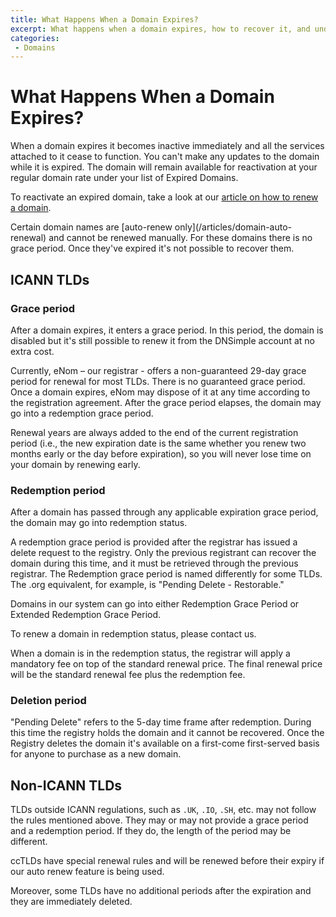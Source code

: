 ```yaml
---
title: What Happens When a Domain Expires?
excerpt: What happens when a domain expires, how to recover it, and understanding the associated fees.
categories:
 - Domains
---
```


# What Happens When a Domain Expires?

When a domain expires it becomes inactive immediately and all the services attached to it cease to function. You can't make any updates to the domain while it is expired. The domain will remain available for reactivation at your regular domain rate under your list of Expired Domains.

To reactivate an expired domain, take a look at our [article on how to renew a domain](/articles/renewing-domain).

<warning>
Certain domain names are [auto-renew only](/articles/domain-auto-renewal) and cannot be renewed manually. For these domains there is no grace period. Once they've expired it's not possible to recover them.
</warning>

## ICANN TLDs

### Grace period

After a domain expires, it enters a grace period. In this period, the domain is disabled but it's still possible to renew it from the DNSimple account at no extra cost.

Currently, eNom – our registrar - offers a non-guaranteed 29-day grace period for renewal for most TLDs. There is no guaranteed grace period. Once a domain expires, eNom may dispose of it at any time according to the registration agreement. After the grace period elapses, the domain may go into a redemption grace period.

Renewal years are always added to the end of the current registration period (i.e., the new expiration date is the same whether you renew two months early or the day before expiration), so you will never lose time on your domain by renewing early.

### Redemption period

After a domain has passed through any applicable expiration grace period, the domain may go into redemption status.

A redemption grace period is provided after the registrar has issued a delete request to the registry. Only the previous registrant can recover the domain during this time, and it must be retrieved through the previous registrar. The Redemption grace period is named differently for some TLDs. The .org equivalent, for example, is "Pending Delete - Restorable."

Domains in our system can go into either Redemption Grace Period or Extended Redemption Grace Period.

To renew a domain in redemption status, please contact us.

<warning>
When a domain is in the redemption status, the registrar will apply a mandatory fee on top of the standard renewal price. The final renewal price will be the standard renewal fee plus the redemption fee.
</warning>

### Deletion period

"Pending Delete" refers to the 5-day time frame after redemption. During this time the registry holds the domain and it cannot be recovered. Once the Registry deletes the domain it's available on a first-come first-served basis for anyone to purchase as a new domain.

## Non-ICANN TLDs

TLDs outside ICANN regulations, such as `.UK`, `.IO`, `.SH`, etc. may not follow the rules mentioned above. They may or may not provide a grace period and a redemption period. If they do, the length of the period may be different.

<warning>
ccTLDs have special renewal rules and will be renewed before their expiry if our auto renew feature is being used.
</warning>

Moreover, some TLDs have no additional periods after the expiration and they are immediately deleted.

